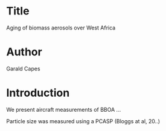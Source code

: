 # Title
Aging of biomass aerosols over West Africa

# Author
Garald Capes

# Introduction
We present aircraft measurements of BBOA ...

Particle size was measured using a PCASP (Bloggs at al, 20..)
